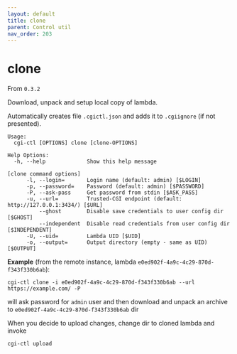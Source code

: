 ```yaml
---
layout: default
title: clone
parent: Control util
nav_order: 203
---
```

# clone

From `0.3.2`

Download, unpack and setup local copy of lambda.

Automatically creates file `.cgictl.json` and adds it to `.cgiignore` (if not presented).

```
Usage:
  cgi-ctl [OPTIONS] clone [clone-OPTIONS]

Help Options:
  -h, --help             Show this help message

[clone command options]
      -l, --login=       Login name (default: admin) [$LOGIN]
      -p, --password=    Password (default: admin) [$PASSWORD]
      -P, --ask-pass     Get password from stdin [$ASK_PASS]
      -u, --url=         Trusted-CGI endpoint (default: http://127.0.0.1:3434/) [$URL]
          --ghost        Disable save credentials to user config dir [$GHOST]
          --independent  Disable read credentials from user config dir [$INDEPENDENT]
      -U, --uid=         Lambda UID [$UID]
      -o, --output=      Output directory (empty - same as UID) [$OUTPUT]
```


**Example** (from the remote instance, lambda `e0ed902f-4a9c-4c29-870d-f343f330b6ab`):

```
cgi-ctl clone -i e0ed902f-4a9c-4c29-870d-f343f330b6ab --url https://example.com/ -P
```

will ask password for `admin` user and then download and unpack an archive to `e0ed902f-4a9c-4c29-870d-f343f330b6ab` dir

When you decide to upload changes, change dir to cloned lambda and invoke

```
cgi-ctl upload
```
